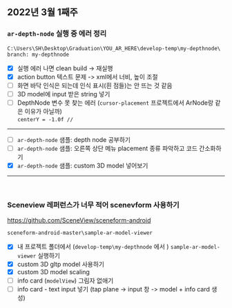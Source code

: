 ## 2022년 3월 1째주

### `ar-depth-node` 실행 중 에러 정리
```
C:\Users\SH\Desktop\Graduation\YOU_AR_HERE\develop-temp\my-depthnode\
branch: my-depthnode
```

- [x] 실행 에러 나면 clean build -> 재실행
- [x] action button 텍스트 문제 -> xml에서 너비, 높이 조절
- [ ] 화면 바닥 인식은 되는데 인식 표시(흰 점들)는 안 뜨는 것 같음
- [ ] 3D model에 input 받은 string 넣기
- [ ] DepthNode 변수 못 찾는 에러 (`cursor-placement` 프로젝트에서 ArNode랑 같은 이유가 아닐까)   
        ```
        centerY = -1.0f // 
        ```
--- 
- [ ] `ar-depth-node` 샘플: depth node 공부하기
- [ ] `ar-depth-node` 샘플: 오른쪽 상단 메뉴 placement 종류 파악하고 코드 간소화하기
- [x] `ar-depth-node` 샘플: custom 3D model 넣어보기

----- 
<br>


### Sceneview 레퍼런스가 너무 적어 scenevform 사용하기
https://github.com/SceneView/sceneform-android

```
sceneform-android-master\sample-ar-model-viewer
```
- [x] 내 프로젝트 폴더에서 (`develop-temp\my-depthnode` 에서 ) `sample-ar-model-viewer` 실행하기
- [x] custom 3D gltp model 사용하기
- [x] custom 3D model scaling 
- [ ] info card (`modelView`) 그림자 없애기
- [ ] info card - text input 넣기 (tap plane -> input 창 -> model + info card 생성)
